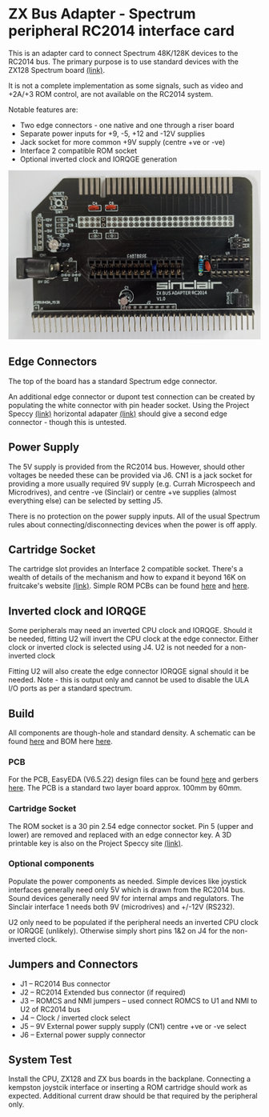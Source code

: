 # ZX Bus Adapter - Spectrum peripheral RC2014 interface card

This is an adapter card to connect Spectrum 48K/128K devices to the RC2014 bus. The primary purpose is to use standard devices with the ZX128 Spectrum board [(link)](https://github.com/ZXQuirkafleeg/ZX128).

It is not a complete implementation as some signals, such as video and +2A/+3 ROM control, are not available on the RC2014 system.

Notable features are:

*	Two edge connectors - one native and one through a riser board
* Separate power inputs for +9, -5, +12 and -12V supplies
* Jack socket for more common +9V supply (centre +ve or -ve)
* Interface 2 compatible ROM socket
* Optional inverted clock and IORQGE generation

![ZX128 Development system](https://github.com/ZXQuirkafleeg/ZX-Bus-Adapter/blob/main/Images/ZX%20Expansion%20V1.0%20-%20front.jpg)

## Edge Connectors

The top of the board has a standard Spectrum edge connector.

An additional edge connector or dupont test connection can be created by populating the white connector with pin header socket.  Using the Project Speccy [(link)](https://projectspeccy.com/projects/) horizontal adapater [(link)](https://projectspeccy.com/Projects/Horiz_Ext/Spectrum_Backplane_Horizontal_Adaptor-KiCad.zip) should give a second edge connector - though this is untested.

## Power Supply

The 5V supply is provided from the RC2014 bus.  However, should other voltages be needed these can be provided via J6.  CN1 is a jack socket for providing a more usually required 9V supply (e.g. Currah Microspeech and Microdrives), and centre -ve (Sinclair) or centre +ve supplies (almost everything else) can be selected by setting J5.

There is no protection on the power supply inputs.  All of the usual Spectrum rules about connecting/disconnecting devices when the power is off apply.

## Cartridge Socket

The cartridge slot provides an Interface 2 compatible socket.  There's a wealth of details of the mechanism and how to expand it beyond 16K on fruitcake's website [(link)](http://www.fruitcake.plus.com/Sinclair/Interface2/Cartridges/Interface2_RC_Cartridges.htm).  Simple ROM PCBs can be found [here](https://github.com/mosaicmap/ZXS_I2_kartridz) and [here](https://trastero.speccy.org/cosas/droy/zxflash/zxflashcart_e.htm).

## Inverted clock and IORQGE

Some peripherals may need an inverted CPU clock and IORQGE.  Should it be needed, fitting U2 will invert the CPU clock at the edge connector.  Either clock or inverted clock is selected using J4.  U2 is not needed for a non-inverted clock 

Fitting U2 will also create the edge connector IORQGE signal should it be needed.  Note - this is output only and cannot be used to disable the ULA I/O ports as per a standard spectrum.  

## Build
All components are though-hole and standard density.  A schematic can be found [here](https://github.com/ZXQuirkafleeg/ZX-Bus-Adapter/blob/main/PCB/ZX%20Expansion%20-%20Schematic%20-%20V1.0.pdf) and BOM here [here](https://github.com/ZXQuirkafleeg/ZX-Bus-Adapter/blob/main/PCB/BOM%20-%20ZX%20Expansion%20Adapter%20-%20V1.0.csv).

### PCB

For the PCB, EasyEDA (V6.5.22) design files can be found [here](https://github.com/ZXQuirkafleeg/ZX-Bus-Adapter/tree/main/PCB) and gerbers [here](https://github.com/ZXQuirkafleeg/ZX-Bus-Adapter/blob/main/PCB/Gerber_PCB_RC2014%20-%20ZX%20Adapter_2022-09-17%20V1.0.zip).  The PCB is a standard two layer board approx. 100mm by 60mm.  

### Cartridge Socket

The ROM socket is a 30 pin 2.54 edge connector socket.  Pin 5 (upper and lower) are removed and replaced with an edge connector key.  A 3D printable key is also on the Project Speccy site [(link)](http://projectspeccy.com/Projects/Slot_Key/Guenter_Bruetting_ZX_Slot_Key.zip).

### Optional components

Populate the power components as needed.  Simple devices like joystick interfaces generally need only 5V which is drawn from the RC2014 bus.  Sound devices generally need 9V for internal amps and regulators.  The Sinclair interface 1 needs both 9V (microdrives) and +/-12V (RS232).

U2 only need to be populated if the peripheral needs an inverted CPU clock or IORQGE (unlikely).  Otherwise simply short pins 1&2 on J4 for the non-inverted  clock. 

## Jumpers and Connectors

* J1 – RC2014 Bus connector
* J2 – RC2014 Extended bus connector (if required)
* J3 – ROMCS and NMI jumpers – used connect ROMCS to U1 and NMI to U2 of RC2014 bus
* J4 – Clock / inverted clock select
* J5 – 9V External power supply supply (CN1) centre +ve or -ve select
* J6 – External power supply connector

## System Test

Install the CPU, ZX128 and ZX bus boards in the backplane.  Connecting a kempston joystcik interface or inserting a ROM cartridge should work as expected.  Additional current draw should be that required by the peripheral only.
